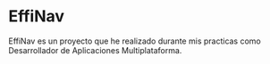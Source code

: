 # EffiNav
EffiNav es un proyecto que he realizado durante mis practicas como Desarrollador de Aplicaciones Multiplataforma.

